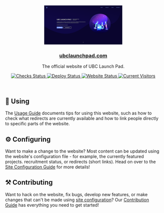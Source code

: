 <p align="center">
  <a href="https://ubclaunchpad.com">
    <img src="./.static/homepage.png" width="50%" alt="homepage"/>
  </a>
</p>

<h3 align="center">
  <a href="https://ubclaunchpad.com">ubclaunchpad.com</a>
</h3>

<p align="center">
  The official website of UBC Launch Pad.
</p>

<p align="center">
  <a href="https://github.com/ubclaunchpad/ubclaunchpad.com/actions?workflow=Checks">
    <img src="https://github.com/ubclaunchpad/ubclaunchpad.com/workflows/Checks/badge.svg"
      alt="Checks Status" />
  </a>
  <a href="https://app.netlify.com/sites/ubclaunchpad/deploys">
    <img src="https://api.netlify.com/api/v1/badges/63f72100-a34c-4ad7-b47c-8b85c179202f/deploy-status"
      alt="Deploy Status" />
  </a>
  <a href="https://ubclaunchpad.com">
    <img src="https://img.shields.io/website/https/ubclaunchpad.com.svg"
      alt="Website Status"/>
  </a>
  <a href="https://app.usefathom.com/share/ftsspsgr/ubclaunchpad.com">
    <img src="https://img.shields.io/badge/dynamic/json?color=%23533feb&label=current&query=%24.total&suffix=%20visitors&url=https%3A%2F%2Fapp.usefathom.com%2Fsites%2F4916%2Fcurrent_visitors"
      alt="Current Visitors">
  </a>
</p>

<br>

## 🔎 Using

The [Usage Guide](./USING.md) documents tips for using this website, such as how to check what redirects are currently available and how to link people directly to specific parts of the website.

## ⚙️ Configuring

Want to make a change to the website? Most content can be updated using the website's configuration file - for example, the currently featured projects. recruitment status, or redirects (short links). Head on over to the [Site Configuration Guide](https://ubclaunchpad.com/config) for more details!

## ⚒️ Contributing

Want to hack on the website, fix bugs, develop new features, or make changes that can't be made using [site configuration](#configuring)? Our [Contribution Guide](./CONTRIBUTING.md) has everything you need to get started!
